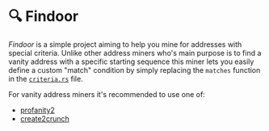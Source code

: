 # 🔍 Findoor

_Findoor_ is a simple project aiming to help you mine for addresses with special criteria. Unlike
other address miners who's main purpose is to find a vanity address with a specific starting
sequence this miner lets you easily define a custom "match" condition by simply replacing the
`matches` function in the [`criteria.rs`](src/criteria.rs) file.

For vanity address miners it's recommended to use one of:
- [profanity2](https://github.com/1inch/profanity2)
- [create2crunch](https://github.com/0age/create2crunch/)
